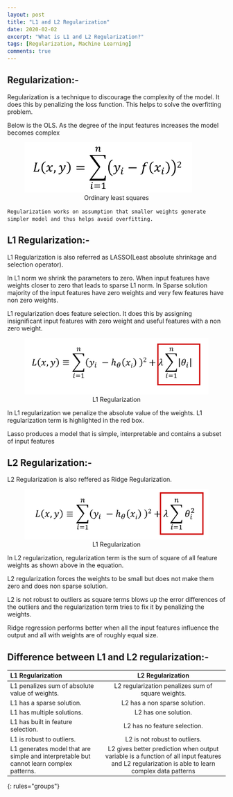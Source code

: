 ```yaml
---
layout: post
title: "L1 and L2 Regularization"
date: 2020-02-02
excerpt: "What is L1 and L2 Regularization?"
tags: [Regularization, Machine Learning]
comments: true
---
```


## Regularization:-
Regularization is a technique to discourage the complexity of the model. It does this by penalizing the loss function. This helps to solve the overfitting problem.

Below is the OLS. As the degree of the input features increases the model becomes complex

<figure>
	<img src="https://github.com/rohts-patil/me/blob/master/assets/img/l1-l2/ols.png?raw=true">
	<figcaption><center>Ordinary least squares</center></figcaption>
</figure>

`Regularization works on assumption that smaller weights generate simpler model and thus helps avoid overfitting.`


## L1 Regularization:-

L1 Regularization is also referred as LASSO(Least absolute shrinkage and selection operator).

In L1 norm we shrink the parameters to zero. When input features have weights closer to zero that leads to sparse L1 norm. In Sparse solution majority of the input features have zero weights and very few features have non zero weights.

L1 regularization does feature selection. It does this by assigning insignificant input features with zero weight and useful features with a non zero weight.

<figure>
	<img src="https://github.com/rohts-patil/me/blob/master/assets/img/l1-l2/l1.png?raw=true">
	<figcaption><center>L1 Regularization</center></figcaption>
</figure>

In L1 regularization we penalize the absolute value of the weights. L1 regularization term is highlighted in the red box.

Lasso produces a model that is simple, interpretable and contains a subset of input features

## L2 Regularization:-

L2 Regularization is also reffered as Ridge Regularization.

<figure>
	<img src="https://github.com/rohts-patil/me/blob/master/assets/img/l1-l2/l2.png?raw=true">
	<figcaption><center>L1 Regularization</center></figcaption>
</figure>

In L2 regularization, regularization term is the sum of square of all feature weights as shown above in the equation.

L2 regularization forces the weights to be small but does not make them zero and does non sparse solution.

L2 is not robust to outliers as square terms blows up the error differences of the outliers and the regularization term tries to fix it by penalizing the weights.

Ridge regression performs better when all the input features influence the output and all with weights are of roughly equal size.

## Difference between L1 and L2 regularization:-

| L1 Regularization | L2 Regularization |
|:--------|:-------:|
| L1 penalizes sum of absolute value of weights.   | L2 regularization penalizes sum of square weights.   |
| L1 has a sparse solution.   | L2 has a non sparse solution.   |
| L1 has multiple solutions.   | L2 has one solution.   |
| L1 has built in feature selection.   | L2 has no feature selection.   |
| L1 is robust to outliers.   | L2 is not robust to outliers.   |
| L1 generates model that are simple and interpretable but cannot learn complex patterns.   | L2 gives better prediction when output variable is a function of all input features and L2 regularization is able to learn complex data patterns   |
{: rules="groups"}